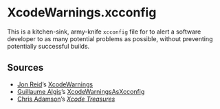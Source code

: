 # XcodeWarnings.xcconfig

This is a kitchen-sink, army-knife `xcconfig` file for to alert a software
developer to as many potential problems as possible, without preventing
potentially successful&nbsp;builds.

## Sources
- [Jon Reid](https://github.com/jonreid)’s
[XcodeWarnings](https://github.com/jonreid/XcodeWarnings)
- [Guillaume Algis](https://github.com/guillaumealgis)’s
[XcodeWarningsAsXcconfig](https://github.com/guillaumealgis/XcodeWarningsAsXcconfig)
- [Chris Adamson](https://github.com/invalidname)’s
_[Xcode Treasures](https://www.indiebound.org/book/9781680505863)_

